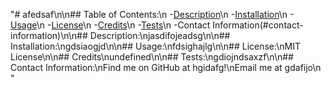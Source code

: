 "#  afedsaf\n\n## Table of Contents:\n  -[Description](#description)\n  -[Installation](#installation)\n  -[Usage](#usage)\n  -[License](#license)\n  -[Credits](#credits)\n  -[Tests](#tests)\n  -Contact Information(#contact-information)\n\n## Description:\njasdifojeadsg\n\n## Installation:\ngdsiaogjd\n\n## Usage:\nfdsighajlg\n\n## License:\nMIT License\n\n## Credits\nundefined\n\n## Tests:\ngdiojndsaxzf\n\n## Contact Information:\nFind me on GitHub at hgidafg!\nEmail me at gdafijo\n "